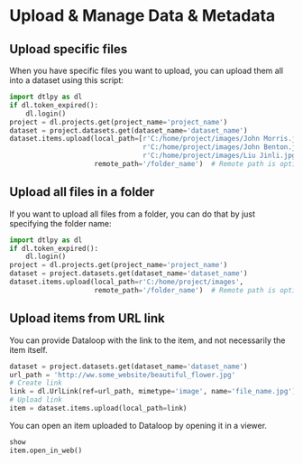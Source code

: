 # Upload & Manage Data & Metadata  
  
## Upload specific files  
  
When you have specific files you want to upload, you can upload them all into a dataset using this script:  

```python
import dtlpy as dl
if dl.token_expired():
    dl.login()
project = dl.projects.get(project_name='project_name')
dataset = project.datasets.get(dataset_name='dataset_name')
dataset.items.upload(local_path=[r'C:/home/project/images/John Morris.jpg',
                                 r'C:/home/project/images/John Benton.jpg',
                                 r'C:/home/project/images/Liu Jinli.jpg'],
                     remote_path='/folder_name')  # Remote path is optional, images will go to the main directory by default
```
  
  
## Upload all files in a folder  
  
  
If you want to upload all files from a folder, you can do that by just specifying the folder name:  
  

```python
import dtlpy as dl
if dl.token_expired():
    dl.login()
project = dl.projects.get(project_name='project_name')
dataset = project.datasets.get(dataset_name='dataset_name')
dataset.items.upload(local_path=r'C:/home/project/images',
                     remote_path='/folder_name')  # Remote path is optional, images will go to the main directory by default
```
  
## Upload items from URL link  
You can provide Dataloop with the link to the item, and not necessarily the item itself.  

```python
dataset = project.datasets.get(dataset_name='dataset_name')
url_path = 'http://ww.some_website/beautiful_flower.jpg'
# Create link
link = dl.UrlLink(ref=url_path, mimetype='image', name='file_name.jpg')
# Upload link
item = dataset.items.upload(local_path=link)
```
  
You can open an item uploaded to Dataloop by opening it in a viewer.  

```python
show
item.open_in_web()
```
